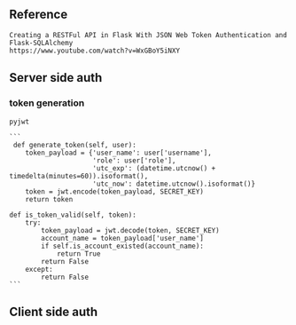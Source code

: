 ## Reference
    Creating a RESTFul API in Flask With JSON Web Token Authentication and Flask-SQLAlchemy
    https://www.youtube.com/watch?v=WxGBoY5iNXY
    
## Server side auth
    
### token generation
    pyjwt
    
    ```
     def generate_token(self, user):
        token_payload = {'user_name': user['username'],
                         'role': user['role'],
                         'utc_exp': (datetime.utcnow() + timedelta(minutes=60)).isoformat(),
                         'utc_now': datetime.utcnow().isoformat()}
        token = jwt.encode(token_payload, SECRET_KEY)
        return token

    def is_token_valid(self, token):
        try:
            token_payload = jwt.decode(token, SECRET_KEY)
            account_name = token_payload['user_name']
            if self.is_account_existed(account_name):
                return True
            return False
        except:
            return False
    ```


## Client side auth